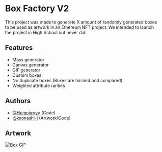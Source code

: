 
# Box Factory V2

This project was made to generate X amount of randomly generated boxes to be used as artwork in an Ethereum NFT project. We intended to launch the project in High School but never did.




## Features

- Mass generator
- Canvas generator
- GIF generator
- Custom boxes
- No duplicate boxes (Boxes are hashed and compared)
- Weighted attribute rarities


## Authors

- [@Humphryyy](https://github.com/Humphryyy) (Code)
- [@kaonashi-i](https://github.com/kaonashi-i) (Artwork/Code)


## Artwork


![Box GIF](https://github.com/The-Box-Brand/Box-Factory-V2/assets/80022991/89de41bb-e7e7-4c73-af9b-2a296c1784ad)
